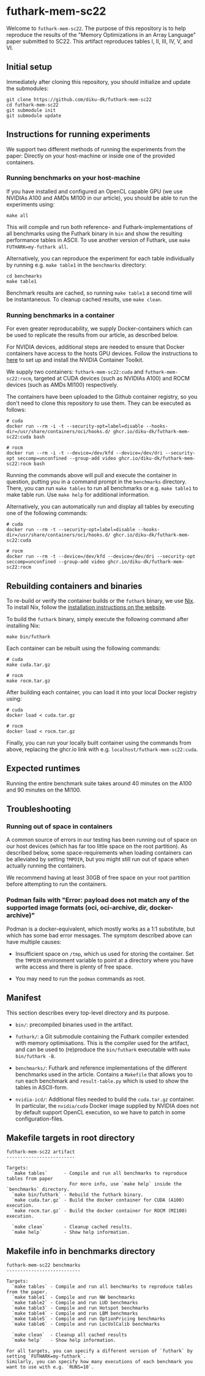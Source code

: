 # futhark-mem-sc22

Welcome to `futhark-mem-sc22`. The purpose of this repository is to help
reproduce the results of the "Memory Optimizations in an Array Language" paper
submitted to SC22. This artifact reproduces tables I, II, III, IV, V, and VI.

## Initial setup

Immediately after cloning this repository, you should initialize and update the
submodules:

```
git clone https://github.com/diku-dk/futhark-mem-sc22
cd futhark-mem-sc22
git submodule init
git submodule update
```

## Instructions for running experiments

We support two different methods of running the experiments from the paper:
Directly on your host-machine or inside one of the provided containers.

### Running benchmarks on your host-machine

If you have installed and configured an OpenCL capable GPU (we use NVIDIAs A100
and AMDs MI100 in our article), you should be able to run the experiments using:

```
make all
```

This will compile and run both reference- and Futhark-implementations of all
benchmarks using the Futhark binary in `bin` and show the resulting performance
tables in ASCII. To use another version of Futhark, use `make FUTHARK=my-futhark
all`.

Alternatively, you can reproduce the experiment for each table individually by
running e.g. `make table1` in the `benchmarks` directory:

```
cd benchmarks
make table1
```

Benchmark results are cached, so running `make table1` a second time will be
instantaneous. To cleanup cached results, use `make clean`.

### Running benchmarks in a container

For even greater reproducability, we supply Docker-containers which can be used
to replicate the results from our article, as described below.

For NVIDIA devices, additional steps are needed to ensure that Docker containers
have access to the hosts GPU devices. Follow the instructions to
[here](https://docs.nvidia.com/datacenter/cloud-native/container-toolkit/install-guide.html#docker)
to set up and install the NVIDIA Container Toolkit.

We supply two containers: `futhark-mem-sc22:cuda` and `futhark-mem-sc22:rocm`,
targeted at CUDA devices (such as NVIDIAs A100) and ROCM devices (such as AMDs
MI100) respectively.

The containers have been uploaded to the Github container registry, so you don't
need to clone this repository to use them. They can be executed as follows:

```
# cuda
docker run --rm -i -t --security-opt=label=disable --hooks-dir=/usr/share/containers/oci/hooks.d/ ghcr.io/diku-dk/futhark-mem-sc22:cuda bash

# rocm
docker run --rm -i -t --device=/dev/kfd --device=/dev/dri --security-opt seccomp=unconfined --group-add video ghcr.io/diku-dk/futhark-mem-sc22:rocm bash
```

Running the commands above will pull and execute the container in question,
putting you in a command prompt in the `benchmarks` directory. There, you can
run `make tables` to run all benchmarks or e.g. `make table1` to make table
run. Use `make help` for additional information.

Alternatively, you can automatically run and display all tables by executing one
of the following commands:

```
# cuda
docker run --rm -t --security-opt=label=disable --hooks-dir=/usr/share/containers/oci/hooks.d/ ghcr.io/diku-dk/futhark-mem-sc22:cuda

# rocm
docker run --rm -t --device=/dev/kfd --device=/dev/dri --security-opt seccomp=unconfined --group-add video ghcr.io/diku-dk/futhark-mem-sc22:rocm
```

## Rebuilding containers and binaries

To re-build or verify the container builds or the `futhark` binary, we use
[Nix](https://nixos.org/). To install Nix, follow the [installation instructions
on the website](https://nixos.org/download.html).

To build the `futhark` binary, simply execute the following command after
installing Nix:

```
make bin/futhark
```

Each container can be rebuilt using the following commands:

```
# cuda
make cuda.tar.gz

# rocm
make rocm.tar.gz
```

After building each container, you can load it into your local Docker registry
using:

```
# cuda
docker load < cuda.tar.gz

# rocm
docker load < rocm.tar.gz
```

Finally, you can run your locally built container using the commands from above,
replacing the ghcr.io link with e.g. `localhost/futhark-mem-sc22:cuda`.

## Expected runtimes

Running the entire benchmark suite takes around 40 minutes on the A100 and 90
minutes on the MI100.

## Troubleshooting

### Running out of space in containers

A common source of errors in our testing has been running out of space on our
host devices (which has far too little space on the root partition). As
described below, some space-requirements when loading containers can be
alleviated by setting `TMPDIR`, but you might still run out of space when
actually running the containers.

We recommend having at least 30GB of free space on your root partition before
attempting to run the containers.

### Podman fails with "Error: payload does not match any of the supported image formats (oci, oci-archive, dir, docker-archive)"

Podman is a docker-equivalent, which mostly works as a 1:1 substitute, but which
has some bad error messages. The symptom described above can have multiple causes:

* Insufficient space on `/tmp`, which us used for storing the
  container.  Set the `TMPDIR` environment variable to point at a
  directory where you have write access and there is plenty of free
  space.

* You may need to run the `podman` commands as root.

## Manifest

This section describes every top-level directory and its purpose.

* `bin/`: precompiled binaries used in the artifact.

* `futhark/`: a Git submodule containing the Futhark compiler extended
  with memory optimisations.  This is the compiler used for the
  artifact, and can be used to (re)produce the `bin/futhark`
  executable with `make bin/futhark -B`.

* `benchmarks/`: Futhark and reference implementations of the different
  benchmarks used in the article. Contains a `Makefile` that allows you to run
  each benchmark and `result-table.py` which is used to show the tables in
  ASCII-form.

* `nvidia-icd/`: Additional files needed to build the `cuda.tar.gz`
  container. In particular, the `nvidia/cuda` Docker image supplied by NVIDIA
  does not by default support OpenCL execution, so we have to patch in some
  configuration-files.

## Makefile targets in root directory

```
futhark-mem-sc22 artifact
-------------------------

Targets:
  `make tables`      - Compile and run all benchmarks to reproduce tables from paper
                       For more info, use `make help` inside the `benchmarks` directory.
  `make bin/futhark` - Rebuild the futhark binary.
  `make cuda.tar.gz` - Build the docker container for CUDA (A100) execution.
  `make rocm.tar.gz` - Build the docker container for ROCM (MI100) execution.

  `make clean`       - Cleanup cached results.
  `make help`        - Show help information.

```

## Makefile info in benchmarks directory

```
futhark-mem-sc22 benchmarks
---------------------------

Targets:
  `make tables` - Compile and run all benchmarks to reproduce tables from the paper.
  `make table1` - Compile and run NW benchmarks
  `make table2` - Compile and run LUD benchmarks
  `make table3` - Compile and run Hotspot benchmarks
  `make table4` - Compile and run LBM benchmarks
  `make table5` - Compile and run OptionPricing benchmarks
  `make table6` - Compile and run LocVolCalib benchmarks

  `make clean`  - Cleanup all cached results
  `make help`   - Show help information.

For all targets, you can specify a different version of `futhark` by setting `FUTHARK=my-futhark`.
Similarly, you can specify how many executions of each benchmark you want to use with e.g. `RUNS=10`.
```

